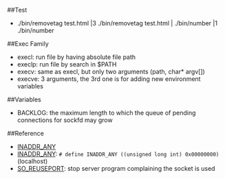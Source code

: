 ##Test
- ./bin/removetag test.html |3 ./bin/removetag test.html | ./bin/number |1 ./bin/number

##Exec Family
- execl:    run file by having absolute file path
- execlp:   run file by search in $PATH
- execv:    same as execl, but only two arguments (path, char* argv[])
- execve:   3 arguments, the 3rd one is for adding new environment variables

##Variables
- BACKLOG: the maximum length to which the queue of pending connections for sockfd may grow

##Reference
- [INADDR_ANY](http://stackoverflow.com/questions/13979150/why-is-sin-addr-inside-the-structure-in-addr)
- [INADDR_ANY](http://stackoverflow.com/questions/16508685/understanding-inaddr-any-for-socket-programming-c): ```# define INADDR_ANY ((unsigned long int) 0x00000000)``` (localhost)
- [SO_REUSEPORT](http://stackoverflow.com/questions/14388706/socket-options-so-reuseaddr-and-so-reuseport-how-do-they-differ-do-they-mean-t): stop server program complaining the socket is used
